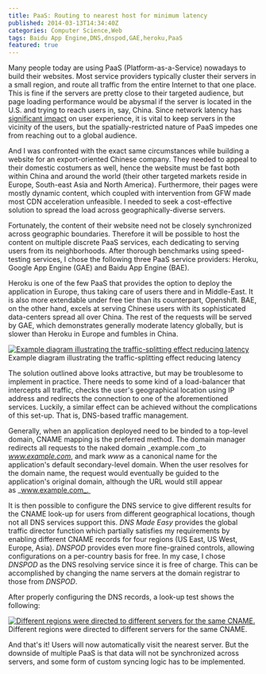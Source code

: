 ```yaml
---
title: PaaS: Routing to nearest host for minimum latency
published: 2014-03-13T14:34:40Z
categories: Computer Science,Web
tags: Baidu App Engine,DNS,dnspod,GAE,heroku,PaaS
featured: true
---
```


Many people today are using PaaS (Platform-as-a-Service) nowadays to build their websites. Most service providers typically cluster their servers in a small region, and route all traffic from the entire Internet to that one place. This is fine if the servers are pretty close to their targeted audience, but page loading performance would be abysmal if the server is located in the U.S. and trying to reach users in, say, China. Since network latency has [significant impact](http://googleresearch.blogspot.com/2009/06/speed-matters.html "Speed Matters") on user experience, it is vital to keep servers in the vicinity of the users, but the spatially-restricted nature of PaaS impedes one from reaching out to a global audience.<!--more-->

And I was confronted with the exact same circumstances while building a website for an export-oriented Chinese company. They needed to appeal to their domestic costumers as well, hence the website must be fast both within China and around the world (their other targeted markets reside in Europe, South-east Asia and North America). Furthermore, their pages were mostly dynamic content, which coupled with intervention from GFW made most CDN acceleration unfeasible. I needed to seek a cost-effective solution to spread the load across geographically-diverse servers.

Fortunately, the content of their website need not be closely synchronized across geographic boundaries. Therefore it will be possible to host the content on multiple discrete PaaS services, each dedicating to serving users from its neighborhoods. After thorough benchmarks using speed-testing services, I chose the following three PaaS service providers: Heroku, Google App Engine (GAE) and Baidu App Engine (BAE). 

Heroku is one of the few PaaS that provides the option to deploy the application in Europe, thus taking care of users there and in Middle-East. It is also more extendable under free tier than its counterpart, Openshift. BAE, on the other hand, excels at serving Chinese users with its sophisticated data-centers spread all over China. The rest of the requests will be served by GAE, which demonstrates generally moderate latency globally, but is slower than Heroku in Europe and fumbles in China.

[![Example diagram illustrating the traffic-splitting effect reducing latency](https://static.thinkingandcomputing.com/2014/03/dns_map.png)](https://static.thinkingandcomputing.com/2014/03/dns_map.png)
<tnc-caption>Example diagram illustrating the traffic-splitting effect reducing latency</tnc-caption>

The solution outlined above looks attractive, but may be troublesome to implement in practice. There needs to some kind of a load-balancer that intercepts all traffic, checks the user's geographical location using IP address and redirects the connection to one of the aforementioned services. Luckily, a similar effect can be achieved without the complications of this set-up. That is, DNS-based traffic management.

Generally, when an application deployed need to be binded to a top-level domain, CNAME mapping is the preferred method. The domain manager redirects all requests to the naked domain _example.com _to _www.example.com_, and mark _www_ as a canonical name for the application's default secondary-level domain. When the user resolves for the domain name, the request would eventually be guided to the application's original domain, although the URL would still appear as _www.example.com_. 

It is then possible to configure the DNS service to give different results for the CNAME look-up for users from different geographical locations, though not all DNS services support this. _DNS Made Easy_ provides the global traffic director function which partially satisfies my requirements by enabling different CNAME records for four regions (US East, US West, Europe, Asia). _DNSPOD_ provides even more fine-grained controls, allowing configurations on a per-country basis for free. In my case, I chose _DNSPOD_ as the DNS resolving service since it is free of charge. This can be accomplished by changing the name servers at the domain registrar to those from _DNSPOD_.

After properly configuring the DNS records, a look-up test shows the following: 

[![Different regions were directed to different servers for the same CNAME.](https://static.thinkingandcomputing.com/2014/03/dns.png)](https://static.thinkingandcomputing.com/2014/03/dns.png)
<tnc-caption>Different regions were directed to different servers for the same CNAME.</tnc-caption>

And that's it! Users will now automatically visit the nearest server. But the downside of multiple PaaS is that data will not be synchronized across servers, and some form of custom syncing logic has to be implemented.
